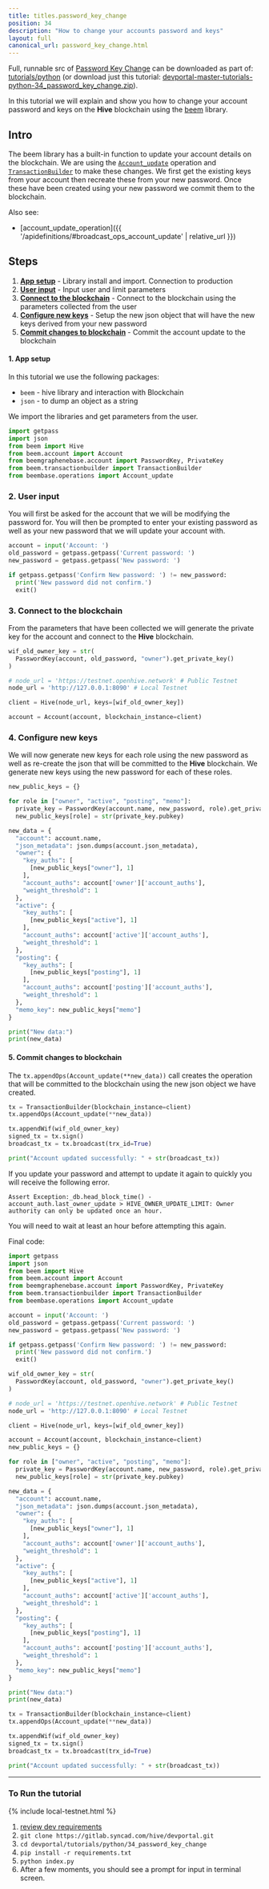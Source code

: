 ```yaml
---
title: titles.password_key_change
position: 34
description: "How to change your accounts password and keys"
layout: full
canonical_url: password_key_change.html
---
```

Full, runnable src of [Password Key Change](https://gitlab.syncad.com/hive/devportal/-/tree/master/tutorials/python/34_password_key_change) can be downloaded as part of: [tutorials/python](https://gitlab.syncad.com/hive/devportal/-/tree/master/tutorials/python) (or download just this tutorial: [devportal-master-tutorials-python-34_password_key_change.zip](https://gitlab.syncad.com/hive/devportal/-/archive/master/devportal-master.zip?path=tutorials/python/34_password_key_change)).

In this tutorial we will explain and show you how to change your account password and keys on the **Hive** blockchain using the [beem](https://github.com/holgern/beem) library.

## Intro

The beem library has a built-in function to update your account details on the blockchain.  We are using the [`Account_update`](https://beem.readthedocs.io/en/latest/beembase.operationids.html?highlight=Account_update#beembase-operationids) operation and [`TransactionBuilder`](https://beem.readthedocs.io/en/latest/beem.transactionbuilder.html#beem.transactionbuilder.TransactionBuilder) to make these changes.  We first get the existing keys from your account then recreate these from your new password. Once these have been created using your new password we commit them to the blockchain.

Also see:
* [account_update_operation]({{ '/apidefinitions/#broadcast_ops_account_update' | relative_url }})

## Steps

1. [**App setup**](#setup) - Library install and import. Connection to production
1. [**User input**](#input) - Input user and limit parameters
1. [**Connect to the blockchain**](#connection) - Connect to the blockchain using the parameters collected from the user
1. [**Configure new keys**](#configure) - Setup the new json object that will have the new keys derived from your new password
1. [**Commit changes to blockchain**](#commit) - Commit the account update to the blockchain

#### 1. App setup <a name="setup"></a>

In this tutorial we use the following packages:

- `beem` - hive library and interaction with Blockchain
- `json` - to dump an object as a string

We import the libraries and get parameters from the user.

```python
import getpass
import json
from beem import Hive
from beem.account import Account
from beemgraphenebase.account import PasswordKey, PrivateKey
from beem.transactionbuilder import TransactionBuilder
from beembase.operations import Account_update
```

### 2. User input<a name="input"></a>

You will first be asked for the account that we will be modifying the password for.  You will then be prompted to enter your existing password as well as your new password that we will update your account with.

```python
account = input('Account: ')
old_password = getpass.getpass('Current password: ')
new_password = getpass.getpass('New password: ')

if getpass.getpass('Confirm New password: ') != new_password:
  print('New password did not confirm.')
  exit()
```

### 3. Connect to the blockchain<a name="connection"></a>

From the parameters that have been collected we will generate the private key for the account and connect to the **Hive** blockchain. 

```python
wif_old_owner_key = str(
  PasswordKey(account, old_password, "owner").get_private_key()
)

# node_url = 'https://testnet.openhive.network' # Public Testnet
node_url = 'http://127.0.0.1:8090' # Local Testnet

client = Hive(node_url, keys=[wif_old_owner_key])

account = Account(account, blockchain_instance=client)
```

### 4. Configure new keys<a name="configure"></a>

We will now generate new keys for each role using the new password as well as re-create the json that will be committed to the **Hive** blockchain.  We generate new keys using the new password for each of these roles.

```python
new_public_keys = {}

for role in ["owner", "active", "posting", "memo"]:
  private_key = PasswordKey(account.name, new_password, role).get_private_key()
  new_public_keys[role] = str(private_key.pubkey)

new_data = {
  "account": account.name,
  "json_metadata": json.dumps(account.json_metadata),
  "owner": {
    "key_auths": [
      [new_public_keys["owner"], 1]
    ],
    "account_auths": account['owner']['account_auths'],
    "weight_threshold": 1
  },
  "active": {
    "key_auths": [
      [new_public_keys["active"], 1]
    ],
    "account_auths": account['active']['account_auths'],
    "weight_threshold": 1
  },
  "posting": {
    "key_auths": [
      [new_public_keys["posting"], 1]
    ],
    "account_auths": account['posting']['account_auths'],
    "weight_threshold": 1
  },
  "memo_key": new_public_keys["memo"]
}

print("New data:")
print(new_data)
```

#### 5. Commit changes to blockchain <a name="commit"></a>

The `tx.appendOps(Account_update(**new_data))` call creates the operation that will be committed to the blockchain using the new json object we have created.

```python
tx = TransactionBuilder(blockchain_instance=client)
tx.appendOps(Account_update(**new_data))

tx.appendWif(wif_old_owner_key)
signed_tx = tx.sign()
broadcast_tx = tx.broadcast(trx_id=True)

print("Account updated successfully: " + str(broadcast_tx))
```

If you update your password and attempt to update it again to quickly you will receive the following error.

```
Assert Exception:_db.head_block_time() - account_auth.last_owner_update > HIVE_OWNER_UPDATE_LIMIT: Owner authority can only be updated once an hour.
```

You will need to wait at least an hour before attempting this again.

Final code:

```python
import getpass
import json
from beem import Hive
from beem.account import Account
from beemgraphenebase.account import PasswordKey, PrivateKey
from beem.transactionbuilder import TransactionBuilder
from beembase.operations import Account_update

account = input('Account: ')
old_password = getpass.getpass('Current password: ')
new_password = getpass.getpass('New password: ')

if getpass.getpass('Confirm New password: ') != new_password:
  print('New password did not confirm.')
  exit()

wif_old_owner_key = str(
  PasswordKey(account, old_password, "owner").get_private_key()
)

# node_url = 'https://testnet.openhive.network' # Public Testnet
node_url = 'http://127.0.0.1:8090' # Local Testnet

client = Hive(node_url, keys=[wif_old_owner_key])

account = Account(account, blockchain_instance=client)
new_public_keys = {}

for role in ["owner", "active", "posting", "memo"]:
  private_key = PasswordKey(account.name, new_password, role).get_private_key()
  new_public_keys[role] = str(private_key.pubkey)

new_data = {
  "account": account.name,
  "json_metadata": json.dumps(account.json_metadata),
  "owner": {
    "key_auths": [
      [new_public_keys["owner"], 1]
    ],
    "account_auths": account['owner']['account_auths'],
    "weight_threshold": 1
  },
  "active": {
    "key_auths": [
      [new_public_keys["active"], 1]
    ],
    "account_auths": account['active']['account_auths'],
    "weight_threshold": 1
  },
  "posting": {
    "key_auths": [
      [new_public_keys["posting"], 1]
    ],
    "account_auths": account['posting']['account_auths'],
    "weight_threshold": 1
  },
  "memo_key": new_public_keys["memo"]
}

print("New data:")
print(new_data)

tx = TransactionBuilder(blockchain_instance=client)
tx.appendOps(Account_update(**new_data))

tx.appendWif(wif_old_owner_key)
signed_tx = tx.sign()
broadcast_tx = tx.broadcast(trx_id=True)

print("Account updated successfully: " + str(broadcast_tx))

```

---

### To Run the tutorial

{% include local-testnet.html %}

1. [review dev requirements](getting_started.html)
1. `git clone https://gitlab.syncad.com/hive/devportal.git`
1. `cd devportal/tutorials/python/34_password_key_change`
1. `pip install -r requirements.txt`
1. `python index.py`
1. After a few moments, you should see a prompt for input in terminal screen.
